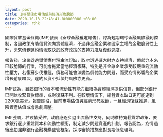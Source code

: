 ```yaml
---
layout: post
title: IMF關注市場估值與經濟形勢脫節
date: 2020-10-13 22:48:41.000000000 +08:00
categories: rthk
---
```


國際貨幣基金組織(IMF)發表《全球金融穩定報告》，認為短期環球金融風險得到控制，各國政策有助信貸流向實體經濟，不過非金融企業和國家主權的金融脆弱性上升，未來債務違約情況取決於政府政策的支持力度及復蘇速度。

報告指，企業透過舉債應付現金流短缺，政府透過擴大財赤支持經濟，但部分本來已較脆弱的行業，可能會拖累當地經濟復蘇，特別是非金融企業承受較嚴重的流動性壓力，若復蘇步伐推遲，債務可能會演變為償付能力問題，而受疫情影響的企業增長前景暗淡，違約及資不抵債的風險亦更高。

IMF認為，雖然銀行的資本和流動性有能力繼續為實體經濟提供信貸，但部分銀行已開始收緊貸款標準，或對復蘇不利。在較壞情況下，總體資本缺口更可能達到2200億美元。報告關注，目前市場估值與經濟形勢脫節，一旦經濟復蘇推遲，風險資產估值或會急劇調整。

IMF強調，若疫情受控，政府應逐步退出流動性支持，同時維持寬鬆貨幣政策，要求銀行逐步重建資本和流動性緩衝，制定減少問題資產的計劃。報告認為，疫情過後應加強非銀行金融機構監管框架，採取審慎措施應對長期低息環境。
